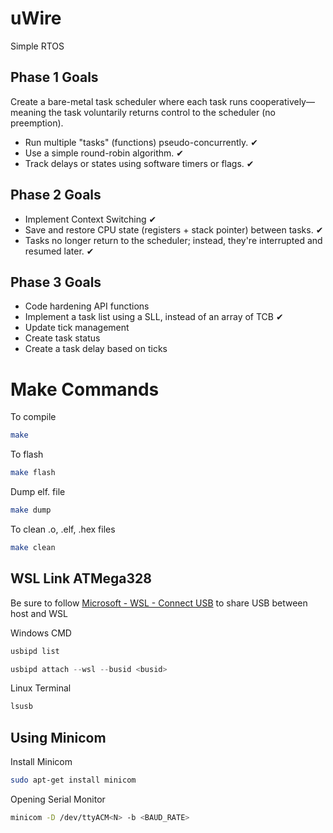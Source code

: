# uWire
Simple RTOS


## Phase 1 Goals
Create a bare-metal task scheduler where each task runs cooperatively—meaning the task voluntarily returns control to the scheduler (no preemption).

* Run multiple "tasks" (functions) pseudo-concurrently. ✔
* Use a simple round-robin algorithm. ✔
* Track delays or states using software timers or flags. ✔

## Phase 2 Goals
* Implement Context Switching ✔
* Save and restore CPU state (registers + stack pointer) between tasks. ✔
* Tasks no longer return to the scheduler; instead, they're interrupted and resumed later. ✔

## Phase 3 Goals
* Code hardening API functions
* Implement a task list using a SLL, instead of an array of TCB ✔
* Update tick management
* Create task status
* Create a task delay based on ticks

# Make Commands

To compile
```` Bash
make
````

To flash
```` Bash
make flash
````

Dump elf. file
```` Bash
make dump
````

To clean .o, .elf, .hex files
```` Bash
make clean
````

## WSL Link ATMega328
Be sure to follow [Microsoft - WSL - Connect USB](https://learn.microsoft.com/en-us/windows/wsl/connect-usb) to share USB between host and WSL

Windows CMD
```` PowerShell
usbipd list
````

```` PowerShell
usbipd attach --wsl --busid <busid>
````

Linux Terminal
```` Bash
lsusb
````

## Using Minicom

Install Minicom
```` Bash
sudo apt-get install minicom
````

Opening Serial Monitor
```` Bash
minicom -D /dev/ttyACM<N> -b <BAUD_RATE>
````
